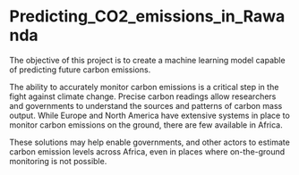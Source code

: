 # Predicting_CO2_emissions_in_Rawanda
The objective of this project is to create a machine learning model capable of predicting future carbon emissions.

The ability to accurately monitor carbon emissions is a critical step in the fight against climate change. Precise carbon readings allow researchers and governments to understand the sources and patterns of carbon mass output. While Europe and North America have extensive systems in place to monitor carbon emissions on the ground, there are few available in Africa.

These solutions may help enable governments, and other actors to estimate carbon emission levels across Africa, even in places where on-the-ground monitoring is not possible.
